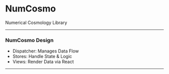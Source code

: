 # NumCosmo 

Numerical Cosmology Library

---

### NumCosmo Design

- Dispatcher: Manages Data Flow
- Stores: Handle State & Logic
- Views: Render Data via React

---


